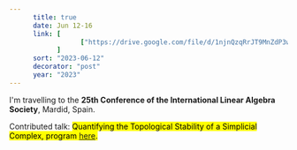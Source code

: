 ```yaml
---
      title: true
      date: Jun 12-16
      link: [
                  ["https://drive.google.com/file/d/1njnQzqRrJT9MnZdP3wCnBO8sIVxjPIy4/view?usp=sharing", "slides" ],
            ] 
      sort: "2023-06-12"
      decorator: "post"
      year: "2023" 
---
```



I'm travelling to the <b>25th Conference of the International Linear Algebra Society</b>, Mardid, Spain.

Contributed talk: <mark>Quantifying the Topological Stability of a Simplicial Complex<mark>, program <a href="https://ilas2023.es/program/">here</a>. 